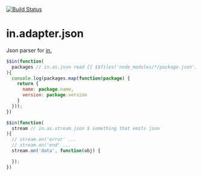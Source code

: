 [![Build Status](https://travis-ci.org/nomilous/in.adapter.json.svg?branch=master)](https://travis-ci.org/nomilous/in.adapter.json)

# in.adapter.json

Json parser for [in.](https://github.com/nomilous/in.)

```javascript
$$in(function(
  packages // in.as.json read {{ $$files('node_modules/*/package.json') }}
){
  console.log(packages.map(function(package) {
    return {
      name: package.name,
      version: package.version
    }
  }));
})
```

```javascript
$$in(function(
  stream // in.as.stream.json $ something that emits json
){
  // stream.on('error' ...
  // stream.on('end' ...
  stream.on('data', function(obj) {

  });
})
```
